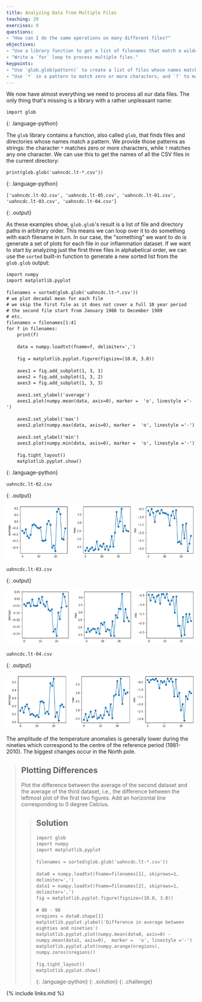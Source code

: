 ```yaml
---
title: Analyzing Data from Multiple Files
teaching: 20
exercises: 0
questions:
- "How can I do the same operations on many different files?"
objectives:
- "Use a library function to get a list of filenames that match a wildcard pattern."
- "Write a `for` loop to process multiple files."
keypoints:
- "Use `glob.glob(pattern)` to create a list of files whose names match a pattern."
- "Use `*` in a pattern to match zero or more characters, and `?` to match any single character."
---
```


We now have almost everything we need to process all our data files.
The only thing that's missing is a library with a rather unpleasant name:

~~~
import glob
~~~
{: .language-python}

The `glob` library contains a function, also called `glob`,
that finds files and directories whose names match a pattern.
We provide those patterns as strings:
the character `*` matches zero or more characters,
while `?` matches any one character.
We can use this to get the names of all the CSV files in the current directory:

~~~
print(glob.glob('uahncdc.lt-*.csv'))
~~~
{: .language-python}

~~~
['uahncdc.lt-02.csv', 'uahncdc.lt-05.csv', 'uahncdc.lt-01.csv', 'uahncdc.lt-03.csv', 'uahncdc.lt-04.csv']
~~~
{: .output}

As these examples show,
`glob.glob`'s result is a list of file and directory paths in arbitrary order.
This means we can loop over it
to do something with each filename in turn.
In our case,
the "something" we want to do is generate a set of plots for each file in our inflammation dataset.
If we want to start by analyzing just the first three files in alphabetical order, we can use the
`sorted` built-in function to generate a new sorted list from the `glob.glob` output:

~~~
import numpy
import matplotlib.pyplot

filenames = sorted(glob.glob('uahncdc.lt-*.csv'))
# we plot decadal mean for each file
# we skip the first file as it does not cover a full 10 year period
# the second file start from January 1980 to December 1989
# etc.
filenames = filenames[1:4]
for f in filenames:
    print(f)

    data = numpy.loadtxt(fname=f, delimiter=',')

    fig = matplotlib.pyplot.figure(figsize=(10.0, 3.0))

    axes1 = fig.add_subplot(1, 3, 1)
    axes2 = fig.add_subplot(1, 3, 2)
    axes3 = fig.add_subplot(1, 3, 3)

    axes1.set_ylabel('average')
    axes1.plot(numpy.mean(data, axis=0), marker =  'o', linestyle ='-')

    axes2.set_ylabel('max')
    axes2.plot(numpy.max(data, axis=0), marker =  'o', linestyle ='-')

    axes3.set_ylabel('min')
    axes3.plot(numpy.min(data, axis=0), marker =  'o', linestyle ='-')

    fig.tight_layout()
    matplotlib.pyplot.show()
~~~
{: .language-python}

~~~
uahncdc.lt-02.csv
~~~
{: .output}

![Analysis of uahncdc.lt-02.csv](../fig/03-loop_49_1.png)

~~~
uahncdc.lt-03.csv
~~~
{: .output}

![Analysis of uahncdc.lt-03.csv](../fig/03-loop_49_3.png)

~~~
uahncdc.lt-04.csv
~~~
{: .output}

![Analysis of uahncdc.lt-04.csv](../fig/03-loop_49_5.png)

The amplitude of the temperature anomalies is generally lower during the nineties which correspond to the 
centre of the reference period (1981-2010). The biggest changes occur in the North pole.


> ## Plotting Differences
>
> Plot the difference between the average of the second dataset
> and the average of the third dataset,
> i.e., the difference between the leftmost plot of the first two figures.
> Add an horizontal line corresponding to 0 degree Celcius.
>
> > ## Solution
> > ~~~
> > import glob
> > import numpy
> > import matplotlib.pyplot
> >
> > filenames = sorted(glob.glob('uahncdc.lt-*.csv'))
> >
> > data0 = numpy.loadtxt(fname=filenames[1], skiprows=1, delimiter=',')
> > data1 = numpy.loadtxt(fname=filenames[2], skiprows=1, delimiter=',')
> > fig = matplotlib.pyplot.figure(figsize=(10.0, 3.0))
> > 
> > # 80 - 90
> > nregions = data0.shape[1]
> > matplotlib.pyplot.ylabel('Difference in average between eighties and nineties')
> > matplotlib.pyplot.plot(numpy.mean(data0, axis=0) - numpy.mean(data1, axis=0),  marker =  'o', linestyle ='-')
> > matplotlib.pyplot.plot(numpy.arange(nregions), numpy.zeros(nregions))
> > 
> > fig.tight_layout()
> > matplotlib.pyplot.show()
> > ~~~
> > {: .language-python}
> {: .solution}
{: .challenge}


{% include links.md %}
